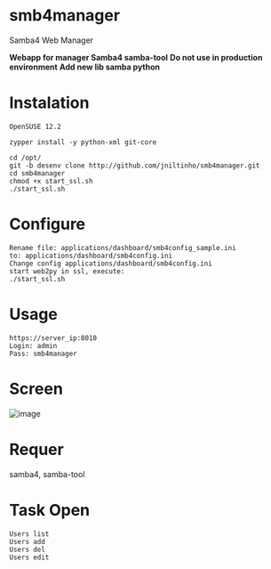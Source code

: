 smb4manager
===========

Samba4 Web Manager

**Webapp for manager Samba4 samba-tool**
**Do not use in production environment**
**Add new lib samba python**

Instalation
====
    OpenSUSE 12.2

    zypper install -y python-xml git-core

    cd /opt/
    git -b desenv clone http://github.com/jniltinho/smb4manager.git
    cd smb4manager
    chmod +x start_ssl.sh
    ./start_ssl.sh


Configure
====
    Rename file: applications/dashboard/smb4config_sample.ini
    to: applications/dashboard/smb4config.ini
    Change config applications/dashboard/smb4config.ini
    start web2py in ssl, execute:
    ./start_ssl.sh


Usage
====
    https://server_ip:8010
    Login: admin
    Pass: smb4manager


Screen
====

![image](https://raw.github.com/jniltinho/smb4manager/master/screens/smb4manager.png)


Requer
====
samba4, samba-tool


Task Open
====
    Users list
    Users add
    Users del
    Users edit
